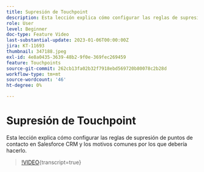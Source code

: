 ```yaml
---
title: Supresión de Touchpoint
description: Esta lección explica cómo configurar las reglas de supresión de puntos de contacto en Salesforce CRM y los motivos comunes por los que debería hacerlo.
role: User
level: Beginner
doc-type: Feature Video
last-substantial-update: 2023-01-06T00:00:00Z
jira: KT-11693
thumbnail: 347188.jpeg
exl-id: 4e8a0435-3639-48b2-9f0e-369fec269459
feature: Touchpoints
source-git-commit: 262cb13fa02b32f7918ebd569720b80078c2b28d
workflow-type: tm+mt
source-wordcount: '46'
ht-degree: 0%

---
```


# Supresión de Touchpoint

Esta lección explica cómo configurar las reglas de supresión de puntos de contacto en Salesforce CRM y los motivos comunes por los que debería hacerlo.

>[!VIDEO](https://video.tv.adobe.com/v/3421378/?learn=on&captions=spa){transcript=true}
